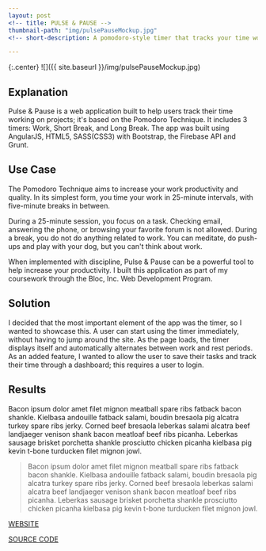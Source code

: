 ```yaml
---
layout: post
<!-- title: PULSE & PAUSE -->
thumbnail-path: "img/pulsePauseMockup.jpg"
<!-- short-description: A pomodoro-style timer that tracks your time working (pulsing) & breaking (pausing). --> 

---
```


{:.center}
![]({{ site.baseurl }}/img/pulsePauseMockup.jpg)

## Explanation

Pulse & Pause is a web application built to help users track their time working on projects; it's based on the Pomodoro Technique. It includes 3 timers: Work, Short Break, and Long Break. The app was built using AngularJS, HTML5, SASS(CSS3) with Bootstrap, the Firebase API and Grunt.

## Use Case

The Pomodoro Technique aims to increase your work productivity and quality. In its simplest form, you time your work in 25-minute intervals, with five-minute breaks in between.

During a 25-minute session, you focus on a task. Checking email, answering the phone, or browsing your favorite forum is not allowed. During a break, you do not do anything related to work. You can meditate, do push-ups and play with your dog, but you can't think about work.

When implemented with discipline, Pulse & Pause can be a powerful tool to help increase your productivity. I built this application as part of my coursework through the Bloc, Inc. Web Development Program.

## Solution

I decided that the most important element of the app was the timer, so I wanted to showcase this. A user can start using the timer immediately, without having to jump around the site.  As the page loads, the timer displays itself and automatically alternates between work and rest periods. As an added feature, I wanted to allow the user to save their tasks and track their time through a dashboard; this requires a user to login.   

## Results

Bacon ipsum dolor amet filet mignon meatball spare ribs fatback bacon shankle. Kielbasa andouille fatback salami, boudin bresaola pig alcatra turkey spare ribs jerky. Corned beef bresaola leberkas salami alcatra beef landjaeger venison shank bacon meatloaf beef ribs picanha. Leberkas sausage brisket porchetta shankle prosciutto chicken picanha kielbasa pig kevin t-bone turducken filet mignon jowl.

> Bacon ipsum dolor amet filet mignon meatball spare ribs fatback bacon shankle. Kielbasa andouille fatback salami, boudin bresaola pig alcatra turkey spare ribs jerky. Corned beef bresaola leberkas salami alcatra beef landjaeger venison shank bacon meatloaf beef ribs picanha. Leberkas sausage brisket porchetta shankle prosciutto chicken picanha kielbasa pig kevin t-bone turducken filet mignon jowl.


[WEBSITE](http://pulse-and-pause.herokuapp.com/ "Website")

[SOURCE CODE](https://github.com/jessappeldoorn/pulse-and-pause "Website")  

